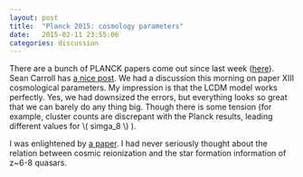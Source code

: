 ```yaml
---
layout: post
title:  "Planck 2015: cosmology parameters"
date:   2015-02-11 23:55:06
categories: discussion
---
```


There are a bunch of PLANCK papers come out since last week
([here][planck_publication]). Sean Carroll has [a nice post][Sean_post]. We had
a discussion this morning on paper XIII cosmological parameters. My impression
is that the LCDM model works perfectly. Yes, we had downsized the errors, but
everything looks so great that we can barely do any thing big. Though there is
some tension (for example, cluster counts are discrepant with the Planck
results, leading different values for \\( simga_8 \\) ).

I was enlightened by [a paper][brant_paper]. I had never seriously thought
about the relation between cosmic reionization and the star formation
information of z~6-8 quasars.

[planck_publication]:http://www.cosmos.esa.int/web/planck/publications
[Sean_post]:http://www.preposterousuniverse.com/blog/2015/02/06/the-state-of-the-early-universe/ 
[brant_paper]:http://arxiv.org/abs/1502.02024v1
